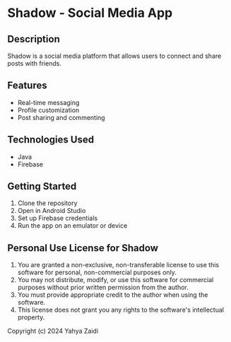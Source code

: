 # Shadow - Social Media App

## Description
Shadow is a social media platform that allows users to connect and share posts with friends.

## Features
- Real-time messaging
- Profile customization
- Post sharing and commenting

## Technologies Used
- Java
- Firebase

## Getting Started
1. Clone the repository
2. Open in Android Studio
3. Set up Firebase credentials
4. Run the app on an emulator or device

## Personal Use License for Shadow

1. You are granted a non-exclusive, non-transferable license to use this software for personal, non-commercial purposes only.
2. You may not distribute, modify, or use this software for commercial purposes without prior written permission from the author.
3. You must provide appropriate credit to the author when using the software.
4. This license does not grant you any rights to the software's intellectual property.

Copyright (c) 2024 Yahya Zaidi
